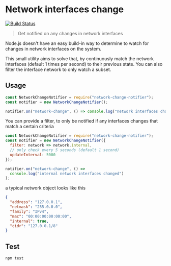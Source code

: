 # Network interfaces change

[![Build Status](https://travis-ci.org/airtame/network-interfaces-change.svg?branch=master)](https://travis-ci.org/airtame/network-interfaces-change)

> Get notified on any changes in network interfaces

Node.js doesn't have an easy build-in way to determine to watch for changes in
network interfaces on the system.

This small utility aims to solve that, by continuously match the network interfaces (default 1 times per second) to their previous state. You can also filter the interface network to only watch a subset.

## Usage

```js
const NetworkChangeNotifier = require("network-change-notifier");
const notifier = new NetworkChangeNotifier();

notifier.on("network-change", () => console.log("network interfaces changed"));
```

You can provide a filter, to only be notified if any interfaces changes that
match a certain criteria

```js
const NetworkChangeNotifier = require("network-change-notifier");
const notifier = new NetworkChangeNotifier({
  filter: network => network.internal,
  // only check every 5 seconds (default 1 second)
  updateInterval: 5000
});

notifier.on("network-change", () =>
  console.log("internal network interfaces changed")
);
```

a typical network object looks like this

```json
{
  "address": "127.0.0.1",
  "netmask": "255.0.0.0",
  "family": "IPv4",
  "mac": "00:00:00:00:00:00",
  "internal": true,
  "cidr": "127.0.0.1/8"
}
```

## Test

```sh
npm test
```
